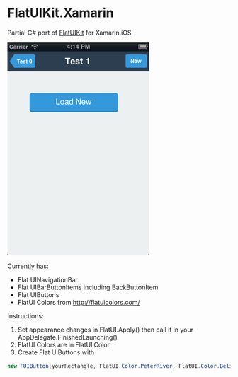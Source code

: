FlatUIKit.Xamarin
=================

Partial C# port of [FlatUIKit](https://github.com/Grouper/FlatUIKit) for Xamarin.iOS

![Demo Screen](/Screenshots/demo-01.png "Demo Screen")

Currently has:
 - Flat UINavigationBar
 - Flat UIBarButtonItems including BackButtonItem
 - Flat UIButtons
 - FlatUI Colors from http://flatuicolors.com/

Instructions:

1. Set appearance changes in FlatUI.Apply() then call it in your AppDelegate.FinishedLaunching()
2. FlatUI Colors are in FlatUI.Color
3. Create Flat UIButtons with
```csharp
new FUIButton(yourRectangle, FlatUI.Color.PeterRiver, FlatUI.Color.BelizeHole);
```
